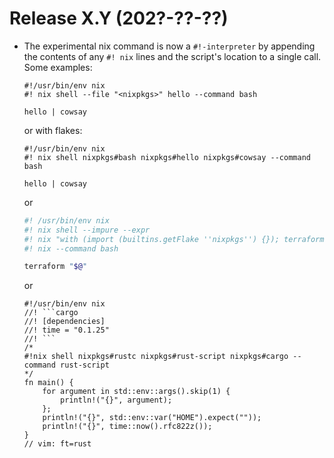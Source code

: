 # Release X.Y (202?-??-??)

* The experimental nix command is now a `#!-interpreter` by appending the
  contents of any `#! nix` lines and the script's location to a single call.
  Some examples:
  ```
  #!/usr/bin/env nix
  #! nix shell --file "<nixpkgs>" hello --command bash

  hello | cowsay
  ```
  or with flakes:
  ```
  #!/usr/bin/env nix
  #! nix shell nixpkgs#bash nixpkgs#hello nixpkgs#cowsay --command bash

  hello | cowsay
  ```
  or
  ```bash
  #! /usr/bin/env nix
  #! nix shell --impure --expr
  #! nix "with (import (builtins.getFlake ''nixpkgs'') {}); terraform.withPlugins (plugins: [ plugins.openstack ])"
  #! nix --command bash

  terraform "$@"
  ```
  or
  ```
  #!/usr/bin/env nix
  //! ```cargo
  //! [dependencies]
  //! time = "0.1.25"
  //! ```
  /*
  #!nix shell nixpkgs#rustc nixpkgs#rust-script nixpkgs#cargo --command rust-script
  */
  fn main() {
      for argument in std::env::args().skip(1) {
          println!("{}", argument);
      };
      println!("{}", std::env::var("HOME").expect(""));
      println!("{}", time::now().rfc822z());
  }
  // vim: ft=rust
  ```
